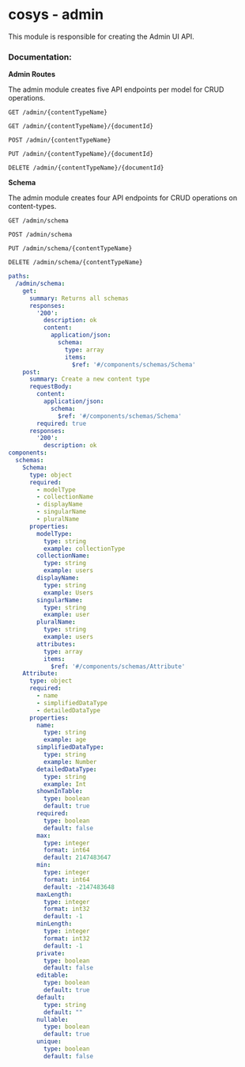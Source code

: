 # cosys - admin
This module is responsible for creating the Admin UI API.

### Documentation:

**Admin Routes**

The admin module creates five API endpoints per model for CRUD operations.

`GET /admin/{contentTypeName}`

`GET /admin/{contentTypeName}/{documentId}`

`POST /admin/{contentTypeName}`

`PUT /admin/{contentTypeName}/{documentId}`

`DELETE /admin/{contentTypeName}/{documentId}`

**Schema**

The admin module creates four API endpoints for CRUD operations on content-types.

`GET /admin/schema`

`POST /admin/schema`

`PUT /admin/schema/{contentTypeName}`

`DELETE /admin/schema/{contentTypeName}`

```yaml
paths:
  /admin/schema:
    get:
      summary: Returns all schemas
      responses:
        '200':
          description: ok
          content:
            application/json:
              schema:
                type: array
                items:
                  $ref: '#/components/schemas/Schema'
    post:
      summary: Create a new content type
      requestBody:
        content:
          application/json:
            schema:
              $ref: '#/components/schemas/Schema'
        required: true
      responses:
        '200':
          description: ok
components:
  schemas:
    Schema:
      type: object
      required:
        - modelType
        - collectionName
        - displayName
        - singularName
        - pluralName
      properties:
        modelType:
          type: string
          example: collectionType
        collectionName:
          type: string
          example: users
        displayName:
          type: string
          example: Users
        singularName:
          type: string
          example: user
        pluralName:
          type: string
          example: users
        attributes:
          type: array
          items:
            $ref: '#/components/schemas/Attribute'
    Attribute:
      type: object
      required:
        - name
        - simplifiedDataType
        - detailedDataType
      properties:
        name:
          type: string
          example: age
        simplifiedDataType:
          type: string
          example: Number
        detailedDataType:
          type: string
          example: Int
        shownInTable:
          type: boolean
          default: true
        required:
          type: boolean
          default: false
        max:
          type: integer
          format: int64
          default: 2147483647
        min:
          type: integer
          format: int64
          default: -2147483648
        maxLength:
          type: integer
          format: int32
          default: -1
        minLength:
          type: integer
          format: int32
          default: -1
        private:
          type: boolean
          default: false
        editable:
          type: boolean
          default: true
        default:
          type: string
          default: ""
        nullable:
          type: boolean
          default: true
        unique:
          type: boolean
          default: false